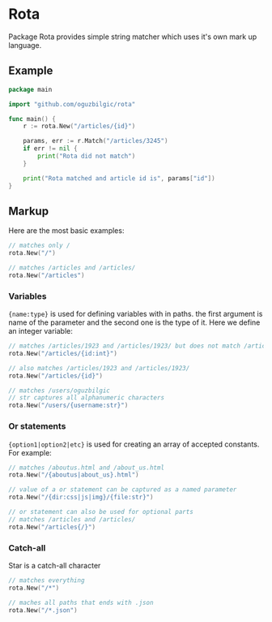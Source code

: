 # Rota

Package Rota provides simple string matcher which uses it's own mark up language. 

## Example

```go
package main

import "github.com/oguzbilgic/rota"

func main() {
    r := rota.New("/articles/{id}")

    params, err := r.Match("/articles/3245")
    if err != nil {
        print("Rota did not match")
    }

    print("Rota matched and article id is", params["id"])
}
```

## Markup

Here are the most basic examples:

```go
// matches only /
rota.New("/") 

// matches /articles and /articles/
rota.New("/articles") 
```

### Variables

`{name:type}` is used for defining variables with in paths. the first argument is
name of the parameter and the second one is the type of it. Here we define an
integer variable:

```go
// matches /articles/1923 and /articles/1923/ but does not match /articles/
rota.New("/articles/{id:int}")

// also matches /articles/1923 and /articles/1923/
rota.New("/articles/{id}") 

// matches /users/oguzbilgic
// str captures all alphanumeric characters
rota.New("/users/{username:str}")
```

### Or statements

`{option1|option2|etc}` is used for creating an array of accepted constants. 
For example:

```go
// matches /aboutus.html and /about_us.html
rota.New("/{aboutus|about_us}.html")

// value of a or statement can be captured as a named parameter
rota.New("/{dir:css|js|img}/{file:str}")

// or statement can also be used for optional parts
// matches /articles and /articles/
rota.New("/articles{/}")	
```

### Catch-all

Star is a catch-all character

```go
// matches everything
rota.New("/*")

// maches all paths that ends with .json 
rota.New("/*.json")
```

